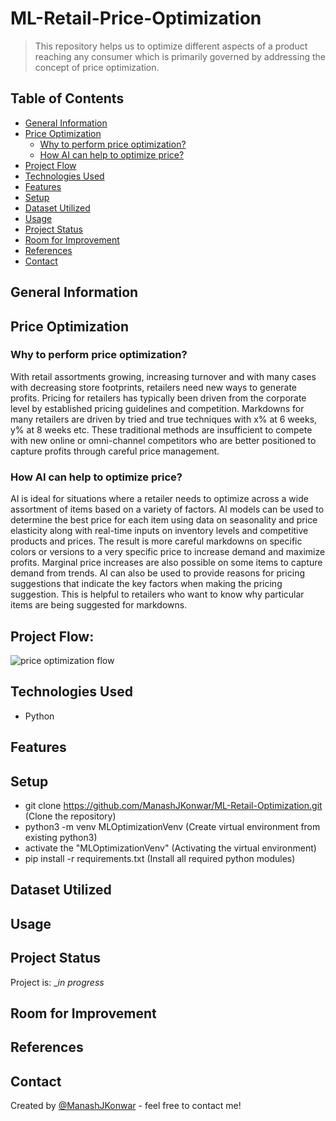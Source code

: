 # ML-Retail-Price-Optimization
> This repository helps us to optimize different aspects of a product reaching any consumer which is primarily governed by addressing the concept of price optimization. 

## **Table of Contents**  
* [General Information](#general-information)  
* [Price Optimization](#price-optimization)
    * [Why to perform price optimization?](#why-to-perform-price-optimization) 
    * [How AI can help to optimize price?](#how-ai-can-help-to-optimize-price) 
* [Project Flow](#project-flow)  
* [Technologies Used](#technologies-used)
* [Features](#features)
* [Setup](#setup)
* [Dataset Utilized](#dataset-utilized)
* [Usage](#usage)
* [Project Status](#project-status)
* [Room for Improvement](#room-for-improvement)
* [References](#references)
* [Contact](#contact)
<!-- * [License](#license) -->

## **General Information**

## **Price Optimization**  

### **Why to perform price optimization?**  
With retail assortments growing, increasing turnover and with many cases with decreasing store footprints, retailers need new ways to generate profits. Pricing for retailers has typically been driven from the corporate level by established pricing guidelines and competition. Markdowns for many retailers are driven by tried and true techniques with x% at 6 weeks, y% at 8 weeks etc. These traditional methods are insufficient to compete with new online or omni-channel competitors who are better positioned to capture profits through careful price management.

### **How AI can help to optimize price?**  
AI is ideal for situations where a retailer needs to optimize across a wide assortment of items based on a variety of factors. AI models can be used to determine the best price for each item using data on seasonality and price elasticity along with real-time inputs on inventory levels and competitive products and prices. The result is more careful markdowns on specific colors or versions to a very specific price to increase demand and maximize profits. Marginal price increases are also possible on some items to capture demand from trends. AI can also be used to provide reasons for pricing suggestions that indicate the key factors when making the pricing suggestion. This is helpful to retailers who want to know why particular items are being suggested for markdowns.

## **Project Flow**:  
![price optimization flow](./assets/ml_project_lifecycle.jpg)

## **Technologies Used**
- Python 

## **Features**

## **Setup**
- git clone https://github.com/ManashJKonwar/ML-Retail-Optimization.git (Clone the repository)
- python3 -m venv MLOptimizationVenv (Create virtual environment from existing python3)
- activate the "MLOptimizationVenv" (Activating the virtual environment)
- pip install -r requirements.txt (Install all required python modules)

## **Dataset Utilized**

## **Usage**

## **Project Status**
Project is: __in progress_ 
<!-- / _complete_ / _no longer being worked on_. If you are no longer working on it, provide reasons why._ -->

## **Room for Improvement**

## **References**

## **Contact**
Created by [@ManashJKonwar](https://github.com/ManashJKonwar) - feel free to contact me!

<!-- Optional -->
<!-- ## License -->
<!-- This project is open source and available under the [... License](). -->

<!-- You don't have to include all sections - just the one's relevant to your project -->
